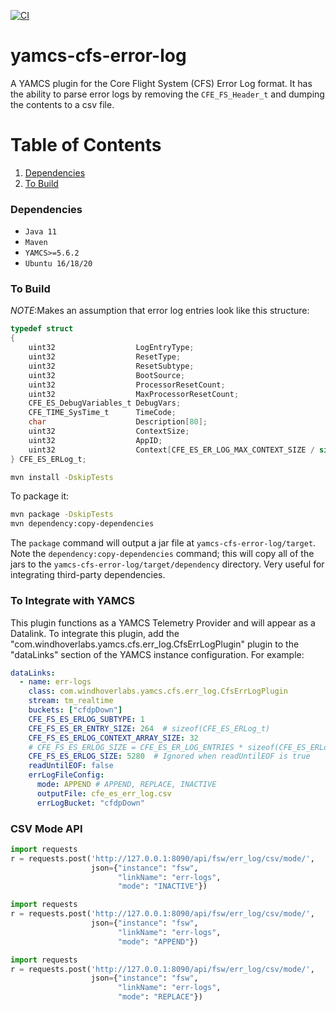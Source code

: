 [![CI](https://github.com/WindhoverLabs/yamcs-cfs-ds/actions/workflows/ci.yml/badge.svg)](https://github.com/WindhoverLabs/yamcs-cfs-ds/actions/workflows/ci.yml)
<!-- [![Coverage Status](https://coveralls.io/repos/github/WindhoverLabs/yamcs-cfs-ds/badge.svg?branch=main)](https://coveralls.io/github/WindhoverLabs/yamcs-cfs-ds?branch=main) -->
# yamcs-cfs-error-log
A YAMCS plugin for the Core Flight System (CFS) Error Log format. It has the ability to parse
error logs by removing the `CFE_FS_Header_t`  and dumping the contents to a csv file. 

# Table of Contents
1. [Dependencies](#dependencies)
2. [To Build](#to_build)

### Dependencies <a name="dependencies"></a>
- `Java 11`
- `Maven`
- `YAMCS>=5.6.2`
- `Ubuntu 16/18/20`

### To Build <a name="to_build"></a>

*NOTE*:Makes an assumption that error log entries look like this structure:

```C
typedef struct
{
    uint32                  LogEntryType;                                             
    uint32                  ResetType;                                                
    uint32                  ResetSubtype;                                             
    uint32                  BootSource;                                               
    uint32                  ProcessorResetCount;                                      
    uint32                  MaxProcessorResetCount;                                   
    CFE_ES_DebugVariables_t DebugVars;                                                
    CFE_TIME_SysTime_t      TimeCode;                                                 
    char                    Description[80];                                          
    uint32                  ContextSize;                                              
    uint32                  AppID;                                                    
    uint32                  Context[CFE_ES_ER_LOG_MAX_CONTEXT_SIZE / sizeof(uint32)]; 
} CFE_ES_ERLog_t;
```

```BASH
mvn install -DskipTests
```

To package it:
```BASH
mvn package -DskipTests
mvn dependency:copy-dependencies
```

The `package` command will output a jar file at `yamcs-cfs-error-log/target`.
Note the `dependency:copy-dependencies` command; this will copy all of the jars to the `yamcs-cfs-error-log/target/dependency` directory. Very useful for integrating third-party dependencies.

### To Integrate with YAMCS
This plugin functions as a YAMCS Telemetry Provider and will appear as a Datalink.  To integrate this plugin, add the
"com.windhoverlabs.yamcs.cfs.err_log.CfsErrLogPlugin" plugin to the "dataLinks" section of the YAMCS instance configuration. 
For example:
```yaml
dataLinks:
  - name: err-logs
    class: com.windhoverlabs.yamcs.cfs.err_log.CfsErrLogPlugin
    stream: tm_realtime
    buckets: ["cfdpDown"]
    CFE_FS_ES_ERLOG_SUBTYPE: 1
    CFE_FS_ES_ER_ENTRY_SIZE: 264  # sizeof(CFE_ES_ERLog_t) 
    CFE_FS_ES_ERLOG_CONTEXT_ARRAY_SIZE: 32
    # CFE_FS_ES_ERLOG_SIZE = CFE_ES_ER_LOG_ENTRIES * sizeof(CFE_ES_ERLog_t) 
    CFE_FS_ES_ERLOG_SIZE: 5280  # Ignored when readUntilEOF is true
    readUntilEOF: false
    errLogFileConfig:
      mode: APPEND # APPEND, REPLACE, INACTIVE
      outputFile: cfe_es_err_log.csv
      errLogBucket: "cfdpDown"
```


### CSV Mode API

```python
import requests
r = requests.post('http://127.0.0.1:8090/api/fsw/err_log/csv/mode/',
                  json={"instance": "fsw",
                        "linkName": "err-logs",
                        "mode": "INACTIVE"})
```
```python
import requests
r = requests.post('http://127.0.0.1:8090/api/fsw/err_log/csv/mode/',
                  json={"instance": "fsw",
                        "linkName": "err-logs",
                        "mode": "APPEND"})
```
```python
import requests
r = requests.post('http://127.0.0.1:8090/api/fsw/err_log/csv/mode/',
                  json={"instance": "fsw",
                        "linkName": "err-logs",
                        "mode": "REPLACE"})
```
